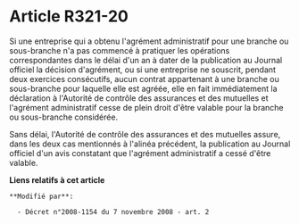 # Article R321-20

Si une entreprise qui a obtenu l'agrément administratif pour une branche ou sous-branche n'a pas commencé à pratiquer les
opérations correspondantes dans le délai d'un an à dater de la publication au Journal officiel la décision d'agrément, ou si
une entreprise ne souscrit, pendant deux exercices consécutifs, aucun contrat appartenant à une branche ou sous-branche pour
laquelle elle est agréée, elle en fait immédiatement la déclaration à l'Autorité de contrôle des assurances et des mutuelles
et l'agrément administratif cesse de plein droit d'être valable pour la branche ou sous-branche considérée.

Sans délai, l'Autorité de contrôle des assurances et des mutuelles assure, dans les deux cas mentionnés à l'alinéa précédent,
la publication au Journal officiel d'un avis constatant que l'agrément administratif a cessé d'être valable.

**Liens relatifs à cet article**

	**Modifié par**:

	  - Décret n°2008-1154 du 7 novembre 2008 - art. 2
